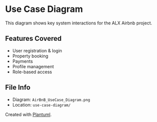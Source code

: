 # Use Case Diagram

This diagram shows key system interactions for the ALX Airbnb project.

## Features Covered
- User registration & login  
- Property booking  
- Payments  
- Profile management  
- Role-based access

## File Info
- Diagram: `AirBnB_UseCase_Diagram.png`  
- Location: `use-case-diagram/`

Created with [Plantuml](https://editor.plantuml.com/).
